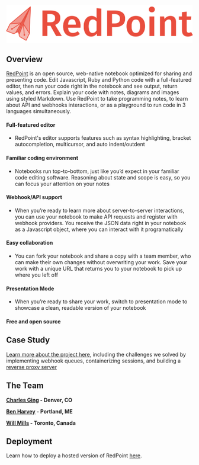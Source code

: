 ![](redpoint-brand-logo_horizontal-on_light.png)

## Overview

[RedPoint](http://www.redpointnotebooks.com) is an open source, web-native notebook optimized for sharing and presenting code. Edit Javascript, Ruby and Python code with a full-featured editor, then run your code right in the notebook and see output, return values, and errors. Explain your code with notes, diagrams and images using styled Markdown. Use RedPoint to take programming notes, to learn about API and webhooks interactions, or as a playground to run code in 3 languages simultaneously.

#### Full-featured editor

- RedPoint's editor supports features such as syntax highlighting, bracket autocompletion, multicursor, and auto indent/outdent

#### Familiar coding environment

- Notebooks run top-to-bottom, just like you’d expect in your familiar code editing software. Reasoning about state and scope is easy, so you can focus your attention on your notes

#### Webhook/API support

- When you’re ready to learn more about server-to-server interactions, you can use your notebook to make API requests and register with webhook providers. You receive the JSON data right in your notebook as a Javascript object, where you can interact with it programatically

#### Easy collaboration

- You can fork your notebook and share a copy with a team member, who can make their own changes without overwriting your work. Save your work with a unique URL that returns you to your notebook to pick up where you left off

#### Presentation Mode

- When you’re ready to share your work, switch to presentation mode to showcase a clean, readable version of your notebook

#### Free and open source

## Case Study

[Learn more about the project here](https://redpoint-notebooks.github.io/), including the challenges we solved by implementing webhook queues, containerizing sessions, and building a [reverse proxy server](https://github.com/RedPoint-notebooks/Dispatch-server)

## The Team

**[Charles Ging](https://charlesging.github.io/) - Denver, CO**

**[Ben Harvey](https://ben-harvey.github.io/) - Portland, ME**

**[Will Mills](https://w-mills.github.io/) - Toronto, Canada**

## Deployment

Learn how to deploy a hosted version of RedPoint [here](https://github.com/redPoint-notebook/redPoint-notebook/blob/master/Self_Deploy_RedPoint/Self-Deploy-README.md).
